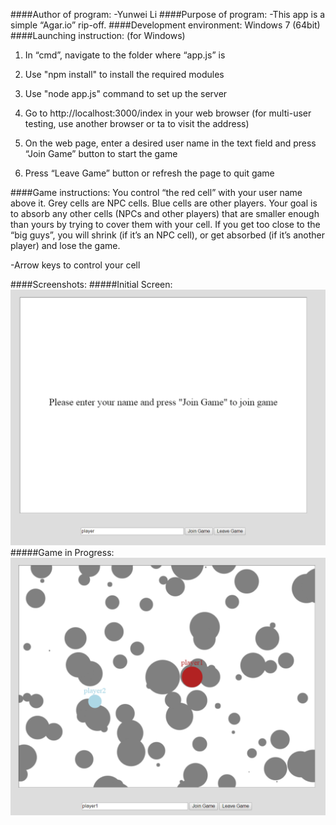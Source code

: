 ####Author of program: 
-Yunwei Li
####Purpose of program:
-This app is a simple “Agar.io” rip-off.
####Development environment: 
Windows 7 (64bit)
####Launching instruction: (for Windows)
1. In “cmd”, navigate to the folder where “app.js” is

2. Use "npm install" to install the required modules

3. Use "node app.js" command to set up the server

4. Go to http://localhost:3000/index in your web browser (for multi-user testing, use another browser or ta to visit the address)

5. On the web page, enter a desired user name in the text field and press “Join Game” button to start the game

6. Press “Leave Game” button or refresh the page to quit game

####Game instructions:
You control “the red cell” with your user name above it. Grey cells are NPC cells. Blue cells are other players. Your goal is to absorb any other cells (NPCs and other players) that are smaller enough than yours by trying to cover them with your cell. If you get too close to the “big guys”, you will shrink (if it’s an NPC cell), or get absorbed (if it’s another player) and lose the game. 

-Arrow keys to control your cell

####Screenshots:
#####Initial Screen:
![](https://github.com/TunaButter/Agar-io-Rip-off/blob/master/screenshots/iniScreen.png)
#####Game in Progress:
![](https://github.com/TunaButter/Agar-io-Rip-off/blob/master/screenshots/inProgress.png)
 

